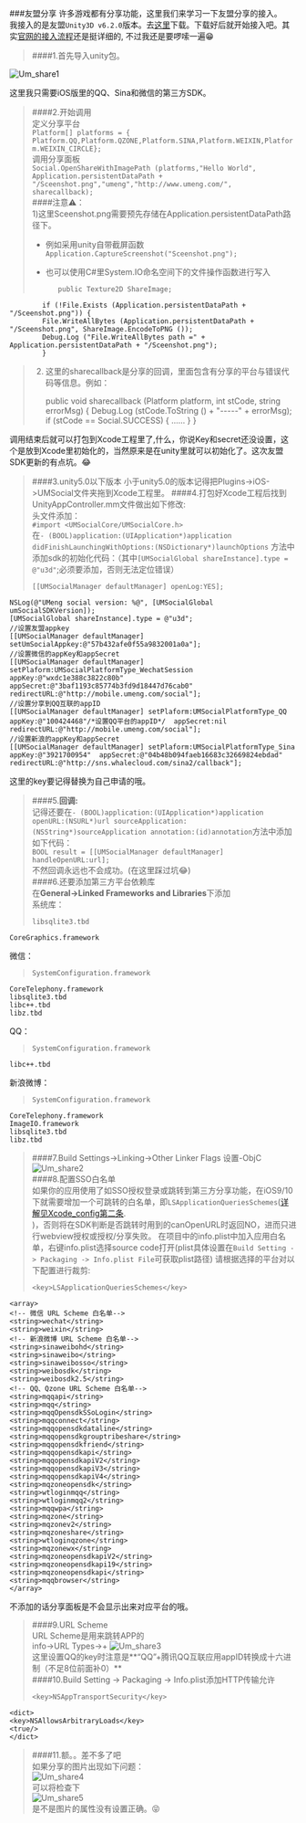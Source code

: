 ###友盟分享
许多游戏都有分享功能，这里我们来学习一下友盟分享的接入。  
我接入的是友盟`Unity3D v6.2.0`版本。去[这里](http://dev.umeng.com/social/unity3d/sdk-download)下载。下载好后就开始接入吧。其实[官网的接入流程](http://dev.umeng.com/social/unity3d/integration)还是挺详细的, 不过我还是要啰嗦一遍😁   
>####1.首先导入unity包。
>
![Um_share1](./SDK/Um_share1.png)  

这里我只需要iOS版里的QQ、Sina和微信的第三方SDK。  
>####2.开始调用  
>定义分享平台  
>`Platform[] platforms = { Platform.QQ,Platform.QZONE,Platform.SINA,Platform.WEIXIN,Platform.WEIXIN_CIRCLE};`  
>调用分享面板  
>`Social.OpenShareWithImagePath (platforms,"Hello World", Application.persistentDataPath + "/Sceenshot.png","umeng","http://www.umeng.com/", sharecallback);`  
>####注意⚠️：  
>1)这里Sceenshot.png需要预先存储在Application.persistentDataPath路径下。  
>
>*  例如采用unity自带截屏函数`Application.CaptureScreenshot("Sceenshot.png");`  
>*  也可以使用C#里System.IO命名空间下的文件操作函数进行写入
>
>			public Texture2D ShareImage;
			if (!File.Exists (Application.persistentDataPath + "/Sceenshot.png")) {
			File.WriteAllBytes (Application.persistentDataPath + "/Sceenshot.png", ShareImage.EncodeToPNG ());
			Debug.Log ("File.WriteAllBytes path =" + Application.persistentDataPath + "/Sceenshot.png");
			}
>
>2) 这里的sharecallback是分享的回调，里面包含有分享的平台与错误代码等信息。例如：  
>
>     public void sharecallback (Platform platform, int stCode, string errorMsg)
	{
		Debug.Log (stCode.ToString () + "-----" + errorMsg);
		if (stCode == Social.SUCCESS) {
		......
		}
	}

调用结束后就可以打包到Xcode工程里了,什么，你说Key和secret还没设置，这个是放到Xcode里初始化的，当然原来是在unity里就可以初始化了。这次友盟SDK更新的有点坑。😂  
>####3.unity5.0以下版本
>小于unity5.0的版本记得把Plugins->iOS->UMSocial文件夹拖到Xcode工程里。
>####4.打包好Xcode工程后找到UnityAppController.mm文件做出如下修改:  
>头文件添加：  
>`#import <UMSocialCore/UMSocialCore.h>`  
>在`- (BOOL)application:(UIApplication*)application didFinishLaunchingWithOptions:(NSDictionary*)launchOptions` 方法中添加sdk的初始化代码：（其中`[UMSocialGlobal shareInstance].type = @"u3d"`;必须要添加，否则无法定位错误）  
>
>	  [[UMSocialManager defaultManager] openLog:YES];
	NSLog(@"UMeng social version: %@", [UMSocialGlobal umSocialSDKVersion]);
	[UMSocialGlobal shareInstance].type = @"u3d";
	//设置友盟appkey
	[[UMSocialManager defaultManager] 	setUmSocialAppkey:@"57b432afe0f55a9832001a0a"];
	//设置微信的appKey和appSecret
	[[UMSocialManager defaultManager] setPlaform:UMSocialPlatformType_WechatSession appKey:@"wxdc1e388c3822c80b" appSecret:@"3baf1193c85774b3fd9d18447d76cab0" redirectURL:@"http://mobile.umeng.com/social"];
	//设置分享到QQ互联的appID
	[[UMSocialManager defaultManager] setPlaform:UMSocialPlatformType_QQ appKey:@"100424468"/*设置QQ平台的appID*/  appSecret:nil redirectURL:@"http://mobile.umeng.com/social"];
	//设置新浪的appKey和appSecret
	[[UMSocialManager defaultManager] setPlaform:UMSocialPlatformType_Sina appKey:@"3921700954"  appSecret:@"04b48b094faeb16683c32669824ebdad" redirectURL:@"http://sns.whalecloud.com/sina2/callback"];
>  

这里的key要记得替换为自己申请的哦。  
>####5.**回调:**  
>记得还要在`- (BOOL)application:(UIApplication*)application openURL:(NSURL*)url sourceApplication:(NSString*)sourceApplication annotation:(id)annotation`方法中添加如下代码：  
>`BOOL result = [[UMSocialManager defaultManager] handleOpenURL:url];`  
>不然回调永远也不会成功。(在这里踩过坑😂)  
>####6.还要添加第三方平台依赖库  
>在**General->Linked Frameworks and Libraries**下添加  
>系统库：  
>
>     libsqlite3.tbd
    CoreGraphics.framework  
微信：
>
>     SystemConfiguration.framework
	CoreTelephony.framework
	libsqlite3.tbd
	libc++.tbd
	libz.tbd  
QQ：
>
>     SystemConfiguration.framework
	libc++.tbd  
新浪微博：
>
>     SystemConfiguration.framework
	CoreTelephony.framework
	ImageIO.framework
	libsqlite3.tbd
	libz.tbd
>####7.Build Settings->Linking->Other Linker Flags 设置-ObjC  
>![Um_share2](./SDK/Um_share2.png)  
>####8.配置SSO白名单  
>如果你的应用使用了如SSO授权登录或跳转到第三方分享功能，在iOS9/10下就需要增加一个可跳转的白名单，即`LSApplicationQueriesSchemes`([详解见Xcode_config第二条](./Xcode_config.html).  
)，否则将在SDK判断是否跳转时用到的canOpenURL时返回NO，进而只进行webview授权或授权/分享失败。 在项目中的info.plist中加入应用白名单，右键info.plist选择source code打开(plist具体设置在`Build Setting -> Packaging -> Info.plist File`可获取plist路径) 请根据选择的平台对以下配置进行裁剪:  
>
>     <key>LSApplicationQueriesSchemes</key>
	<array>
    <!-- 微信 URL Scheme 白名单-->
    <string>wechat</string>
    <string>weixin</string>
    <!-- 新浪微博 URL Scheme 白名单-->
    <string>sinaweibohd</string>
    <string>sinaweibo</string>
    <string>sinaweibosso</string>
    <string>weibosdk</string>
    <string>weibosdk2.5</string>
    <!-- QQ、Qzone URL Scheme 白名单-->
    <string>mqqapi</string>
    <string>mqq</string>
    <string>mqqOpensdkSSoLogin</string>
    <string>mqqconnect</string>
    <string>mqqopensdkdataline</string>
    <string>mqqopensdkgrouptribeshare</string>
    <string>mqqopensdkfriend</string>
    <string>mqqopensdkapi</string>
    <string>mqqopensdkapiV2</string>
    <string>mqqopensdkapiV3</string>
    <string>mqqopensdkapiV4</string>
    <string>mqzoneopensdk</string>
    <string>wtloginmqq</string>
    <string>wtloginmqq2</string>
    <string>mqqwpa</string>
    <string>mqzone</string>
    <string>mqzonev2</string>
    <string>mqzoneshare</string>
    <string>wtloginqzone</string>
    <string>mqzonewx</string>
    <string>mqzoneopensdkapiV2</string>
    <string>mqzoneopensdkapi19</string>
    <string>mqzoneopensdkapi</string>
    <string>mqqbrowser</string>
    </array>  

不添加的话分享面板是不会显示出来对应平台的哦。  
>####9.URL Scheme  
>URL Scheme是用来跳转APP的  
>info->URL Types->+
![Um_share3](./SDK/Um_share3.png)  
这里设置QQ的key时注意是**“QQ”+腾讯QQ互联应用appID转换成十六进制（不足8位前面补0）**  
>####10.Build Setting -> Packaging -> Info.plist添加HTTP传输允许 
> 
>	  <key>NSAppTransportSecurity</key>
	<dict>
    <key>NSAllowsArbitraryLoads</key>
    <true/>
	</dict>  
>####11.额。。差不多了吧  
如果分享的图片出现如下问题：  
![Um_share4](./SDK/Um_share4.png)  
可以将检查下  
![Um_share5](./SDK/Um_share5.png)  
是不是图片的属性没有设置正确。😝